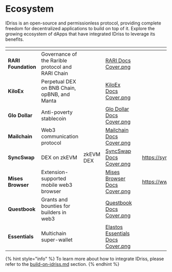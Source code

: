 # Ecosystem

IDriss is an open-source and permissionless protocol, providing complete freedom for decentralized applications to build on top of it. Explore the growing ecosystem of dApps that have integrated IDriss to leverage its benefits.

<table data-card-size="large" data-view="cards"><thead><tr><th></th><th></th><th data-hidden></th><th data-hidden data-card-cover data-type="files"></th><th data-hidden></th><th data-hidden data-type="content-ref"></th><th data-hidden data-card-target data-type="content-ref"></th></tr></thead><tbody><tr><td><strong>RARI Foundation</strong></td><td>Governance of the Rarible protocol and RARI Chain</td><td></td><td><a href="../.gitbook/assets/RARI Docs Cover.png">RARI Docs Cover.png</a></td><td></td><td></td><td><a href="https://x.com/IDriss_xyz/status/1798731887718092968">https://x.com/IDriss_xyz/status/1798731887718092968</a></td></tr><tr><td><strong>KiloEx</strong></td><td>Perpetual DEX on BNB Chain, opBNB, and Manta</td><td></td><td><a href="../.gitbook/assets/KiloEx Docs Cover.png">KiloEx Docs Cover.png</a></td><td></td><td></td><td><a href="https://x.com/KiloEx_perp/status/1801261486871925143">https://x.com/KiloEx_perp/status/1801261486871925143</a></td></tr><tr><td><strong>Glo Dollar</strong></td><td>Anti-poverty stablecoin</td><td></td><td><a href="../.gitbook/assets/Glo Dollar Docs Cover.png">Glo Dollar Docs Cover.png</a></td><td></td><td></td><td><a href="https://twitter.com/glodollar/status/1697550402852728880">https://twitter.com/glodollar/status/1697550402852728880</a></td></tr><tr><td><strong>Mailchain</strong></td><td>Web3 communication protocol</td><td></td><td><a href="../.gitbook/assets/Mailchain Docs Cover.png">Mailchain Docs Cover.png</a></td><td></td><td></td><td><a href="https://twitter.com/Mailchain_xyz/status/1703808629147869440">https://twitter.com/Mailchain_xyz/status/1703808629147869440</a></td></tr><tr><td><strong>SyncSwap</strong></td><td>DEX on zkEVM</td><td>zkEVM DEX</td><td><a href="../.gitbook/assets/SyncSwap Docs Cover.png">SyncSwap Docs Cover.png</a></td><td></td><td><a href="https://syncswap.xyz/">https://syncswap.xyz/</a></td><td><a href="https://twitter.com/IDriss_xyz/status/1641081178311516161">https://twitter.com/IDriss_xyz/status/1641081178311516161</a></td></tr><tr><td><strong>Mises Browser</strong></td><td>Extension-supported mobile web3 browser</td><td></td><td><a href="../.gitbook/assets/Mises Browser Docs Cover.png">Mises Browser Docs Cover.png</a></td><td></td><td><a href="https://www.mises.site/">https://www.mises.site/</a></td><td><a href="https://twitter.com/Mises001/status/1641108627208704000">https://twitter.com/Mises001/status/1641108627208704000</a></td></tr><tr><td><strong>Questbook</strong></td><td>Grants and bounties for builders in web3</td><td></td><td><a href="../.gitbook/assets/Questbook Docs Cover.png">Questbook Docs Cover.png</a></td><td></td><td></td><td><a href="https://twitter.com/IDriss_xyz/status/1597283137222234112">https://twitter.com/IDriss_xyz/status/1597283137222234112</a></td></tr><tr><td><strong>Essentials</strong></td><td>Multichain super-wallet</td><td></td><td><a href="../.gitbook/assets/Elastos Essentials Docs Cover.png">Elastos Essentials Docs Cover.png</a></td><td></td><td></td><td><a href="https://twitter.com/IDriss_xyz/status/1516466962494275595">https://twitter.com/IDriss_xyz/status/1516466962494275595</a></td></tr></tbody></table>

{% hint style="info" %}
To learn more about how to integrate IDriss, please refer to the [build-on-idriss.md](../developer-guides/build-on-idriss.md "mention") section.
{% endhint %}
